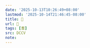 ```yaml
---
date: '2025-10-13T10:26:49+08:00'
lastmod: '2025-10-14T21:46:45-08:00'
title: 􁑇
url: 􁑇
tags: [耆]
src: DCCV
note:
---
```

